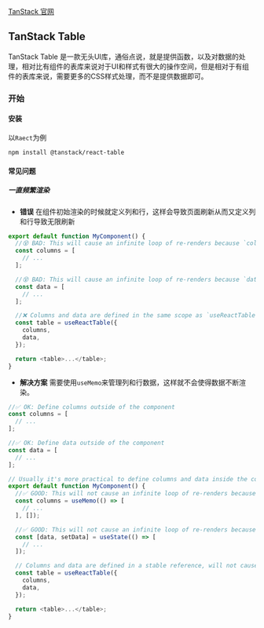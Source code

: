 [TanStack 官网](https://tanstack.com)

## TanStack Table

TanStack Table 是一款无头UI库，通俗点说，就是提供函数，以及对数据的处理，相对比有组件的表库来说对于UI和样式有很大的操作空间，但是相对于有组件的表库来说，需要更多的CSS样式处理，而不是提供数据即可。

### 开始

#### 安装

以`Raect`为例

```
npm install @tanstack/react-table
```

#### 

#### 常见问题

##### 一直频繁渲染

- **错误**
在组件初始渲染的时候就定义列和行，这样会导致页面刷新从而又定义列和行导致无限刷新
```js
export default function MyComponent() {
  //😵 BAD: This will cause an infinite loop of re-renders because `columns` is redefined as a new array on every render!
  const columns = [
    // ...
  ];

  //😵 BAD: This will cause an infinite loop of re-renders because `data` is redefined as a new array on every render!
  const data = [
    // ...
  ];

  //❌ Columns and data are defined in the same scope as `useReactTable` without a stable reference, will cause infinite loop!
  const table = useReactTable({
    columns,
    data,
  });

  return <table>...</table>;
}
```

- **解决方案**
需要使用`useMemo`来管理列和行数据，这样就不会使得数据不断渲染。
```js
//✅ OK: Define columns outside of the component
const columns = [
  // ...
];

//✅ OK: Define data outside of the component
const data = [
  // ...
];

// Usually it's more practical to define columns and data inside the component, so use `useMemo` or `useState` to give them stable references
export default function MyComponent() {
  //✅ GOOD: This will not cause an infinite loop of re-renders because `columns` is a stable reference
  const columns = useMemo(() => [
    // ...
  ], []);

  //✅ GOOD: This will not cause an infinite loop of re-renders because `data` is a stable reference
  const [data, setData] = useState(() => [
    // ...
  ]);

  // Columns and data are defined in a stable reference, will not cause infinite loop!
  const table = useReactTable({
    columns,
    data,
  });

  return <table>...</table>;
}
```

